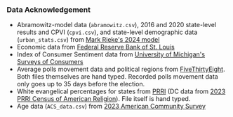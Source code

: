 ### Data Acknowledgement

- Abramowitz-model data (`abramowitz.csv`), 2016 and 2020 state-level results and CPVI (`cpvi.csv`), and state-level demographic data (`urban_stats.csv`) from [Mark Rieke's 2024 model](https://github.com/markjrieke/2024-potus/tree/main)
- Economic data from [Federal Reserve Bank of St. Louis](https://fred.stlouisfed.org/)
- Index of Consumer Sentiment data from [University of Michigan's Surveys of Consumers](http://www.sca.isr.umich.edu/)
- Average polls movement data and political regions from [FiveThirtyEight](https://abcnews.go.com/538/538s-2024-presidential-election-forecast-works/story?id=113068753). Both files themselves are hand typed. Recorded polls movement data only goes up to 35 days before the election.
- White evangelical percentages for states from [PRRI](https://ava.prri.org/#religious/2023/States/religion1/1) (DC data from [2023 PRRI Census of American Religion](https://www.prri.org/research/census-2023-american-religion/)). File itself is hand typed.
- Age data (`ACS_data.csv`) from [2023 American Community Survey](https://www.census.gov/programs-surveys/acs/)